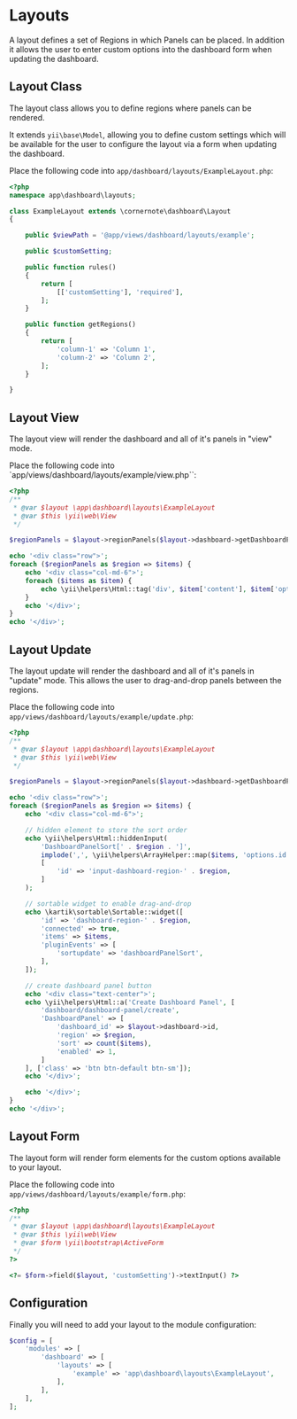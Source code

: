 # Layouts

A layout defines a set of Regions in which Panels can be placed.  In addition it allows the user to enter custom options into the dashboard form when updating the dashboard.


## Layout Class

The layout class allows you to define regions where panels can be rendered.

It extends `yii\base\Model`, allowing you to define custom settings which will be available for the user to
configure the layout via a form when updating the dashboard.

Place the following code into `app/dashboard/layouts/ExampleLayout.php`:

```php
<?php
namespace app\dashboard\layouts;

class ExampleLayout extends \cornernote\dashboard\Layout
{

    public $viewPath = '@app/views/dashboard/layouts/example';

    public $customSetting;

    public function rules()
    {
        return [
            [['customSetting'], 'required'],
        ];
    }

    public function getRegions()
    {
        return [
            'column-1' => 'Column 1',
            'column-2' => 'Column 2',
        ];
    }

}
```


## Layout View

The layout view will render the dashboard and all of it's panels in "view" mode.

Place the following code into `app/views/dashboard/layouts/example/view.php``:

```php
<?php
/**
 * @var $layout \app\dashboard\layouts\ExampleLayout
 * @var $this \yii\web\View
 */

$regionPanels = $layout->regionPanels($layout->dashboard->getDashboardPanels()->enabled()->all());

echo '<div class="row">';
foreach ($regionPanels as $region => $items) {
    echo '<div class="col-md-6">';
    foreach ($items as $item) {
        echo \yii\helpers\Html::tag('div', $item['content'], $item['options']);
    }
    echo '</div>';
}
echo '</div>';

```


## Layout Update

The layout update will render the dashboard and all of it's panels in "update" mode.  This allows the user to drag-and-drop panels between the regions.

Place the following code into `app/views/dashboard/layouts/example/update.php`:

```php
<?php
/**
 * @var $layout \app\dashboard\layouts\ExampleLayout
 * @var $this \yii\web\View
 */

$regionPanels = $layout->regionPanels($layout->dashboard->getDashboardPanels()->all(), 'update');

echo '<div class="row">';
foreach ($regionPanels as $region => $items) {
    echo '<div class="col-md-6">';

    // hidden element to store the sort order
    echo \yii\helpers\Html::hiddenInput(
        'DashboardPanelSort[' . $region . ']',
        implode(',', \yii\helpers\ArrayHelper::map($items, 'options.id', 'options.id')),
        [
            'id' => 'input-dashboard-region-' . $region,
        ]
    );

    // sortable widget to enable drag-and-drop
    echo \kartik\sortable\Sortable::widget([
        'id' => 'dashboard-region-' . $region,
        'connected' => true,
        'items' => $items,
        'pluginEvents' => [
            'sortupdate' => 'dashboardPanelSort',
        ],
    ]);

    // create dashboard panel button
    echo '<div class="text-center">';
    echo \yii\helpers\Html::a('Create Dashboard Panel', [
        'dashboard/dashboard-panel/create',
        'DashboardPanel' => [
            'dashboard_id' => $layout->dashboard->id,
            'region' => $region,
            'sort' => count($items),
            'enabled' => 1,
        ]
    ], ['class' => 'btn btn-default btn-sm']);
    echo '</div>';

    echo '</div>';
}
echo '</div>';
```


## Layout Form

The layout form will render form elements for the custom options available to your layout.

Place the following code into `app/views/dashboard/layouts/example/form.php`:

```php
<?php
/**
 * @var $layout \app\dashboard\layouts\ExampleLayout
 * @var $this \yii\web\View
 * @var $form \yii\bootstrap\ActiveForm
 */
?>

<?= $form->field($layout, 'customSetting')->textInput() ?>
```


## Configuration

Finally you will need to add your layout to the module configuration:

```php
$config = [
    'modules' => [
        'dashboard' => [
            'layouts' => [
                'example' => 'app\dashboard\layouts\ExampleLayout',
            ],
        ],
    ],
];
```
